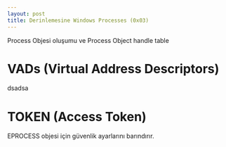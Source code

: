 ```yaml
---
layout: post
title: Derinlemesine Windows Processes (0x03)
---
```


Process Objesi oluşumu ve Process Object handle table 

# VADs (Virtual Address Descriptors)

dsadsa

# TOKEN (Access Token)

EPROCESS objesi için güvenlik ayarlarını barındırır.
